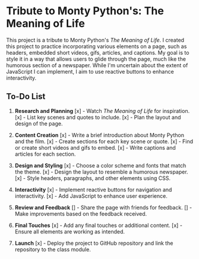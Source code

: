 # Tribute to Monty Python's: The Meaning of Life

This project is a tribute to Monty Python's *The Meaning of Life*.
I created this project to practice incorporating various elements on a page,
such as headers, embedded short videos, gifs, articles, and captions.
My goal is to style it in a way that allows users to glide through the page,
much like the humorous section of a newspaper.
While I'm uncertain about the extent of JavaScript I can implement,
I aim to use reactive buttons to enhance interactivity.

## To-Do List

1. **Research and Planning**
    [x] - Watch *The Meaning of Life* for inspiration.
    [x] - List key scenes and quotes to include.
    [x] - Plan the layout and design of the page.

2. **Content Creation**
    [x] - Write a brief introduction about Monty Python and the film.
    [x] - Create sections for each key scene or quote.
    [x] - Find or create short videos and gifs to embed.
    [x] - Write captions and articles for each section.

3. **Design and Styling**
    [x] - Choose a color scheme and fonts that match the theme.
    [x] - Design the layout to resemble a humorous newspaper.
    [x] - Style headers, paragraphs, and other elements using CSS.

4. **Interactivity**
    [x] - Implement reactive buttons for navigation and interactivity.
    [x] - Add JavaScript to enhance user experience.

5. **Review and Feedback**
    [] - Share the page with friends for feedback.
    [] - Make improvements based on the feedback received.

6. **Final Touches**
    [x] - Add any final touches or additional content.
    [x] - Ensure all elements are working as intended.

8. **Launch**
    [x] - Deploy the project to GitHub repository and link the repository to the class module.
